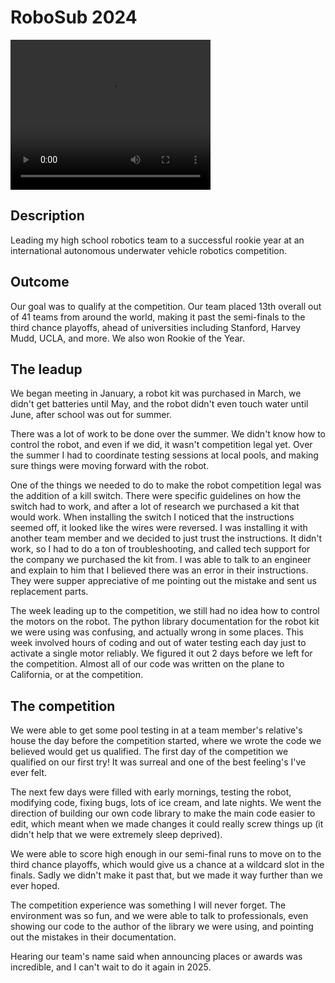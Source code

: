 # RoboSub 2024

<video src="/Users/mayahirsch/Desktop/sirSwimsALotDesktop.nosync/RoboSub2024-portfolio/videos/goodRunLowQuality.mp4" width="320" height="240" controls></video>

## Description
Leading my high school robotics team to a successful rookie year at an international autonomous underwater vehicle robotics competition.

## Outcome
Our goal was to qualify at the competition.
Our team placed 13th overall out of 41 teams from around the world, making it past the semi-finals to the third chance playoffs, ahead of universities including Stanford, Harvey Mudd, UCLA, and more.
We also won Rookie of the Year.

## The leadup
We began meeting in January, a robot kit was purchased in March, we didn't get batteries until May, and the robot didn't even touch water until June, after school was out for summer.

There was a lot of work to be done over the summer. We didn't know how to control the robot, and even if we did, it wasn't competition legal yet.
Over the summer I had to coordinate testing sessions at local pools, and making sure things were moving forward with the robot.

One of the things we needed to do to make the robot competition legal was the addition of a kill switch. 
There were specific guidelines on how the switch had to work, and after a lot of research we purchased a kit that would work.
When installing the switch I noticed that the instructions seemed off, it looked like the wires were reversed.
I was installing it with another team member and we decided to just trust the instructions. 
It didn't work, so I had to do a ton of troubleshooting, and called tech support for the company we purchased the kit from. 
I was able to talk to an engineer and explain to him that I believed there was an error in their instructions.
They were supper appreciative of me pointing out the mistake and sent us replacement parts.

The week leading up to the competition, we still had no idea how to control the motors on the robot.
The python library documentation for the robot kit we were using was confusing, and actually wrong in some places.
This week involved hours of coding and out of water testing each day just to activate a single motor reliably. 
We figured it out 2 days before we left for the competition.
Almost all of our code was written on the plane to California, or at the competition.

## The competition
We were able to get some pool testing in at a team member's relative's house the day before the competition started, where we wrote the code we believed would get us qualified.
The first day of the competition we qualified on our first try!
It was surreal and one of the best feeling's I've ever felt.

The next few days were filled with early mornings, testing the robot, modifying code, fixing bugs, lots of ice cream, and late nights.
We went the direction of building our own code library to make the main code easier to edit, which meant when we made changes it could really screw things up (it didn't help that we were extremely sleep deprived).

We were able to score high enough in our semi-final runs to move on to the third chance playoffs, which would give us a chance at a wildcard slot in the finals.
Sadly we didn't make it past that, but we made it way further than we ever hoped.

The competition experience was something I will never forget.
The environment was so fun, and we were able to talk to professionals, even showing our code to the author of the library we were using, and pointing out the mistakes in their documentation.

Hearing our team's name said when announcing places or awards was incredible, and I can't wait to do it again in 2025.
